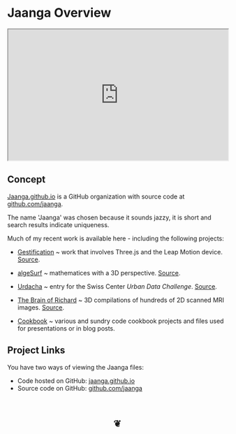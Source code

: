 Jaanga Overview
===============

<iframe src=http://jaanga.github.io	width=100% height=300px>
There is an `iframe` here. It is not visible when viewed on github.com/theo-armour. To view, please go to theo-armour.github.io.
</iframe>

## Concept
<a href="http://jaanga.github.io" target="_blank">Jaanga.github.io</a> is a GitHub organization 
with source code at <a href="https://github.com/jaanga" target="_blank">github.com/jaanga</a>.

The name 'Jaanga' was chosen because it sounds jazzy, it is short and search results indicate uniqueness.

Much of my recent work is available here - including the following projects:

		
* <a href="http://jaanga.github.io/gestification/" target="_blank">Gestification</a> ~ work that involves Three.js and the Leap Motion device. 
<a href="https://github.com/jaanga/gestification" target="_blank">Source</a>.
		
* <a href="http://jaanga.github.io/algesurf" target="_blank">algeSurf</a> ~ mathematices with a 3D perspective. 
<a href="https://github.com/jaanga/algesurf" target="_blank">Source</a>.
		
* <a href="http://jaanga.github.io/urdacha" target="_blank">Urdacha</a> ~ entry for the Swiss Center _Urban Data Challenge_. 
<a href="https://github.com/jaanga/urdacha" target="_blank">Source</a>.
		
* <a href="http://jaanga.github.io/brainofrichard/" target="_blank">The Brain of Richard</a> ~ 3D compilations of hundreds of 2D scanned MRI images. 
<a href="https://github.com/jaanga/brainofrichard/tree/gh-pages" target="_blank">Source</a>.
		
* <a href="https://github.com/jaanga/cookbook" target="_blank">Cookbook</a> ~ various and sundry code cookbook projects and files used for presentations or in blog posts. 	


## Project Links

You have two ways of viewing the Jaanga files:  

* Code hosted on GitHub: [jaanga.github.io]( http://jaanga.github.io/home/r2/index.html "view the files as apps." )    
* Source code on GitHub: [github.com/jaanga]( https://github.com/jaanga/jaanga.github.io/blob/master/overview-jaanga.md "View the files as source code." )  


<br>
<center><h2>&#x2766;</h2></center>